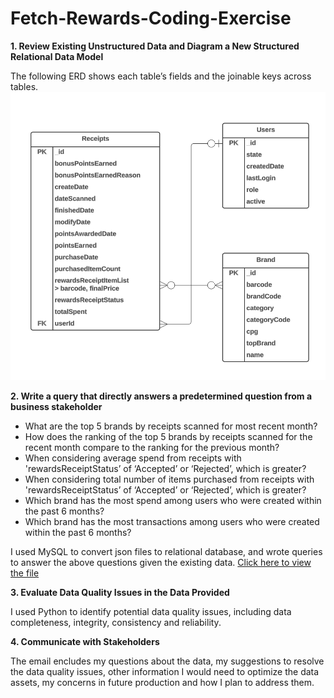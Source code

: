 # Fetch-Rewards-Coding-Exercise

**1. Review Existing Unstructured Data and Diagram a New Structured Relational Data Model**
   
   The following ERD shows each table’s fields and the joinable keys across tables.
![alt text](https://github.com/zwxxx121/Fetch-Rewards-Coding-Exercise/blob/main/Screenshot%202023-07-15%20at%2012.49.45%20PM.png)

**2. Write a query that directly answers a predetermined question from a business stakeholder**
   * What are the top 5 brands by receipts scanned for most recent month?
   * How does the ranking of the top 5 brands by receipts scanned for the recent month compare to the ranking for the previous month?
   * When considering average spend from receipts with 'rewardsReceiptStatus’ of ‘Accepted’ or ‘Rejected’, which is greater?
   * When considering total number of items purchased from receipts with 'rewardsReceiptStatus’ of ‘Accepted’ or ‘Rejected’, which is greater?
   * Which brand has the most spend among users who were created within the past 6 months?
   * Which brand has the most transactions among users who were created within the past 6 months?
     
   I used MySQL to convert json files to relational database, and wrote queries to answer the above questions given the existing data.
   [Click here to view the file](https://github.com/zwxxx121/Fetch-Rewards-Coding-Exercise/blob/main/Queries_Business_Questions.sql)
   
**3. Evaluate Data Quality Issues in the Data Provided**
   
   I used Python to identify potential data quality issues, including data completeness, integrity, consistency and reliability. 
   
**4. Communicate with Stakeholders**
   
   The email encludes my questions about the data, my suggestions to resolve the data quality issues, other information I would need to optimize the data assets, my concerns in future production and how I plan to address them.
